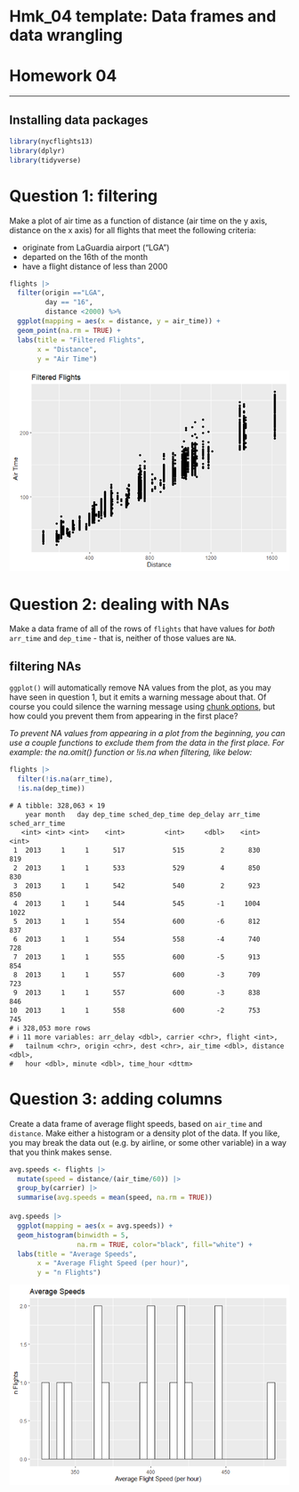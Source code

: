 # Hmk_04 template: Data frames and data wrangling

# Homework 04

------------------------------------------------------------------------

## Installing data packages

``` r
library(nycflights13)
library(dplyr)
library(tidyverse)
```

# Question 1: filtering

Make a plot of air time as a function of distance (air time on the y
axis, distance on the x axis) for all flights that meet the following
criteria:

- originate from LaGuardia airport (“LGA”)
- departed on the 16th of the month
- have a flight distance of less than 2000

``` r
flights |>
  filter(origin =="LGA", 
         day == "16", 
         distance <2000) %>%
  ggplot(mapping = aes(x = distance, y = air_time)) +
  geom_point(na.rm = TRUE) + 
  labs(title = "Filtered Flights", 
       x = "Distance", 
       y = "Air Time")
```

![](HMK_04_files/figure-commonmark/unnamed-chunk-2-1.png)

# Question 2: dealing with NAs

Make a data frame of all of the rows of `flights` that have values for
*both* `arr_time` and `dep_time` - that is, neither of those values are
`NA`.

## filtering NAs

`ggplot()` will automatically remove NA values from the plot, as you may
have seen in question 1, but it emits a warning message about that. Of
course you could silence the warning message using [chunk
options](https://bookdown.org/yihui/rmarkdown-cookbook/chunk-options.html),
but how could you prevent them from appearing in the first place?

*To prevent NA values from appearing in a plot from the beginning, you
can use a couple functions to exclude them from the data in the first
place. For example: the na.omit() function or !is.na when filtering,
like below:*

``` r
flights |>
  filter(!is.na(arr_time), 
  !is.na(dep_time)) 
```

    # A tibble: 328,063 × 19
        year month   day dep_time sched_dep_time dep_delay arr_time sched_arr_time
       <int> <int> <int>    <int>          <int>     <dbl>    <int>          <int>
     1  2013     1     1      517            515         2      830            819
     2  2013     1     1      533            529         4      850            830
     3  2013     1     1      542            540         2      923            850
     4  2013     1     1      544            545        -1     1004           1022
     5  2013     1     1      554            600        -6      812            837
     6  2013     1     1      554            558        -4      740            728
     7  2013     1     1      555            600        -5      913            854
     8  2013     1     1      557            600        -3      709            723
     9  2013     1     1      557            600        -3      838            846
    10  2013     1     1      558            600        -2      753            745
    # ℹ 328,053 more rows
    # ℹ 11 more variables: arr_delay <dbl>, carrier <chr>, flight <int>,
    #   tailnum <chr>, origin <chr>, dest <chr>, air_time <dbl>, distance <dbl>,
    #   hour <dbl>, minute <dbl>, time_hour <dttm>

# Question 3: adding columns

Create a data frame of average flight speeds, based on `air_time` and
`distance`. Make either a histogram or a density plot of the data. If
you like, you may break the data out (e.g. by airline, or some other
variable) in a way that you think makes sense.

``` r
avg.speeds <- flights |>
  mutate(speed = distance/(air_time/60)) |>
  group_by(carrier) |>
  summarise(avg.speeds = mean(speed, na.rm = TRUE))

avg.speeds |> 
  ggplot(mapping = aes(x = avg.speeds)) + 
  geom_histogram(binwidth = 5, 
                 na.rm = TRUE, color="black", fill="white") + 
  labs(title = "Average Speeds", 
       x = "Average Flight Speed (per hour)", 
       y = "n Flights")
```

![](HMK_04_files/figure-commonmark/unnamed-chunk-4-1.png)
